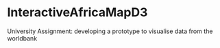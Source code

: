 InteractiveAfricaMapD3
======================

University Assignment: developing a prototype to visualise data from the worldbank
